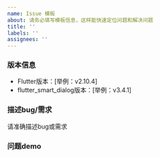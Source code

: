 ```yaml
---
name: Issue 模板
about: 请务必填写模板信息，这样能快速定位问题和解决问题
title: ''
labels: ''
assignees: ''
---
```


### 版本信息
- Flutter版本：[举例：v2.10.4]
- flutter_smart_dialog版本：[举例：v3.4.1]

### 描述bug/需求
请准确描述bug或需求

### 问题demo
<!-- 提供可复现问题的最简demo（可执行的main文件），可以节省大量的沟通时间，能快速定位和解决问题 -->
